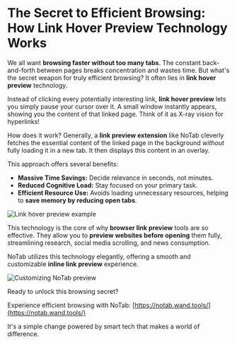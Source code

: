 # The Secret to Efficient Browsing: How Link Hover Preview Technology Works

We all want **browsing faster without too many tabs**. The constant back-and-forth between pages breaks concentration and wastes time. But what's the secret weapon for truly efficient browsing? It often lies in **link hover preview** technology.

Instead of clicking every potentially interesting link, **link hover preview** lets you simply pause your cursor over it. A small window instantly appears, showing you the content of that linked page. Think of it as X-ray vision for hyperlinks!

How does it work? Generally, a **link preview extension** like NoTab cleverly fetches the essential content of the linked page in the background *without* fully loading it in a new tab. It then displays this content in an overlay.

This approach offers several benefits:
*   **Massive Time Savings:** Decide relevance in seconds, not minutes.
*   **Reduced Cognitive Load:** Stay focused on your primary task.
*   **Efficient Resource Use:** Avoids loading unnecessary resources, helping to **save memory by reducing open tabs**.

![Link hover preview example](images/notab1.png)

This technology is the core of why **browser link preview** tools are so effective. They allow you to **preview websites before opening** them fully, streamlining research, social media scrolling, and news consumption.

NoTab utilizes this technology elegantly, offering a smooth and customizable **inline link preview** experience.

![Customizing NoTab preview](images/notab2.png)

Ready to unlock this browsing secret?

Experience efficient browsing with NoTab: [https://notab.wand.tools/](https://notab.wand.tools/)

It's a simple change powered by smart tech that makes a world of difference.
